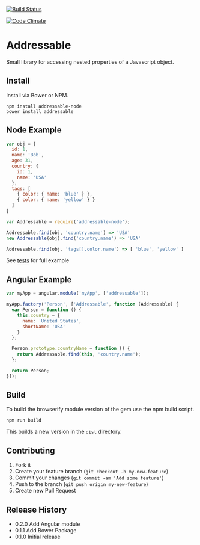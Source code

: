 [![Build Status](https://travis-ci.org/RoleModel/addressable.svg?branch=master)](https://travis-ci.org/RoleModel/addressable)

[![Code Climate](https://codeclimate.com/github/RoleModel/addressable/badges/gpa.svg)](https://codeclimate.com/github/RoleModel/addressable)

# Addressable

Small library for accessing nested properties of a Javascript object.

## Install

Install via Bower or NPM.

```
npm install addressable-node
bower install addressable
```

## Node Example

```js
var obj = {
  id: 1,
  name: 'Bob',
  age: 31,
  country: {
    id: 1,
    name: 'USA'
  },
  tags: [
    { color: { name: 'blue' } },
    { color: { name: 'yellow' } }
  ]
}

var Addressable = require('addressable-node');

Addressable.find(obj, 'country.name') => 'USA'
new Addressable(obj).find('country.name') => 'USA'

Addressable.find(obj, 'tags[].color.name') => [ 'blue', 'yellow' ]
```

See [tests](spec/addressable_spec.js) for full example

## Angular Example

```js
var myApp = angular.module('myApp', ['addressable']);

myApp.factory('Person', ['Addressable', function (Addressable) {
  var Person = function () {
    this.country = {
      name: 'United States',
      shortName: 'USA'
    }
  };

  Person.prototype.countryName = function () {
    return Addressable.find(this, 'country.name');
  };

  return Person;
}]);
```

## Build

To build the browserify module version of the gem use the npm build script.

```
npm run build
```

This builds a new version in the `dist` directory.

## Contributing

1. Fork it
2. Create your feature branch (`git checkout -b my-new-feature`)
3. Commit your changes (`git commit -am 'Add some feature'`)
4. Push to the branch (`git push origin my-new-feature`)
5. Create new Pull Request

## Release History

* 0.2.0 Add Angular module
* 0.1.1 Add Bower Package
* 0.1.0 Initial release
